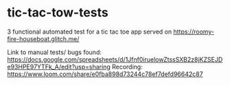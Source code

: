 # tic-tac-tow-tests
3 functional automated test for a tic tac toe app served on https://roomy-fire-houseboat.glitch.me/


Link to manual tests/ bugs found: https://docs.google.com/spreadsheets/d/1Jfnf0iruelowZtssSXB2z8jKZSEJDe93HPE97YTFk_A/edit?usp=sharing
Recording: https://www.loom.com/share/e0fba898d73244c78ef7defd96642c87
